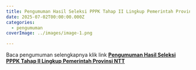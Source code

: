 ```yaml
---
title: Pengumuman Hasil Seleksi PPPK Tahap II Lingkup Pemerintah Provinsi NTT
date: 2025-07-02T00:00:00.000Z
categories:
  - pengumuman
coverImage: ../images/image-1.png

---
```


Baca pengumuman selengkapnya klik link **[Pengumuman Hasil Seleksi PPPK Tahap II Lingkup Pemerintah Provinsi NTT](https://drive.google.com/file/d/1tPC6qIE8ZASGVi9t8w6N3MgihuAu-T-7/view)**

